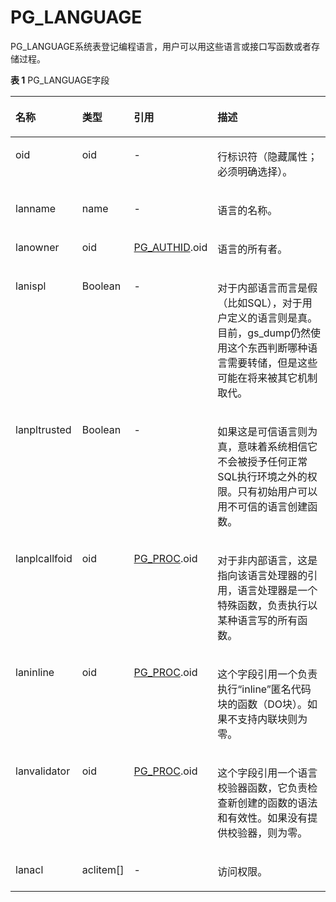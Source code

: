 # PG\_LANGUAGE<a name="ZH-CN_TOPIC_0289900930"></a>

PG\_LANGUAGE系统表登记编程语言，用户可以用这些语言或接口写函数或者存储过程。

**表 1**  PG\_LANGUAGE字段

<a name="zh-cn_topic_0283137263_zh-cn_topic_0237122297_zh-cn_topic_0059779185_t296e5c382de4482b8089ac873a1cc89a"></a>
<table><thead align="left"><tr id="zh-cn_topic_0283137263_zh-cn_topic_0237122297_zh-cn_topic_0059779185_r9e77a935e16143ef88985a01ed29a9f6"><th class="cellrowborder" valign="top" width="17.48%" id="mcps1.2.5.1.1"><p id="zh-cn_topic_0283137263_zh-cn_topic_0237122297_zh-cn_topic_0059779185_a8ba5069c3eed4e2b8f6d4f8f38f5463d"><a name="zh-cn_topic_0283137263_zh-cn_topic_0237122297_zh-cn_topic_0059779185_a8ba5069c3eed4e2b8f6d4f8f38f5463d"></a><a name="zh-cn_topic_0283137263_zh-cn_topic_0237122297_zh-cn_topic_0059779185_a8ba5069c3eed4e2b8f6d4f8f38f5463d"></a>名称</p>
</th>
<th class="cellrowborder" valign="top" width="14.099999999999998%" id="mcps1.2.5.1.2"><p id="zh-cn_topic_0283137263_zh-cn_topic_0237122297_zh-cn_topic_0059779185_a05f883d800024cc3bc7244d3c951ebbb"><a name="zh-cn_topic_0283137263_zh-cn_topic_0237122297_zh-cn_topic_0059779185_a05f883d800024cc3bc7244d3c951ebbb"></a><a name="zh-cn_topic_0283137263_zh-cn_topic_0237122297_zh-cn_topic_0059779185_a05f883d800024cc3bc7244d3c951ebbb"></a>类型</p>
</th>
<th class="cellrowborder" valign="top" width="20.49%" id="mcps1.2.5.1.3"><p id="zh-cn_topic_0283137263_zh-cn_topic_0237122297_zh-cn_topic_0059779185_aacf0811568e842fbb27217791ce5940b"><a name="zh-cn_topic_0283137263_zh-cn_topic_0237122297_zh-cn_topic_0059779185_aacf0811568e842fbb27217791ce5940b"></a><a name="zh-cn_topic_0283137263_zh-cn_topic_0237122297_zh-cn_topic_0059779185_aacf0811568e842fbb27217791ce5940b"></a>引用</p>
</th>
<th class="cellrowborder" valign="top" width="47.93%" id="mcps1.2.5.1.4"><p id="zh-cn_topic_0283137263_zh-cn_topic_0237122297_zh-cn_topic_0059779185_a69d49743d90d4165bef61ace708901ff"><a name="zh-cn_topic_0283137263_zh-cn_topic_0237122297_zh-cn_topic_0059779185_a69d49743d90d4165bef61ace708901ff"></a><a name="zh-cn_topic_0283137263_zh-cn_topic_0237122297_zh-cn_topic_0059779185_a69d49743d90d4165bef61ace708901ff"></a>描述</p>
</th>
</tr>
</thead>
<tbody><tr id="zh-cn_topic_0283137263_zh-cn_topic_0237122297_zh-cn_topic_0059779185_r06afc1af415f41a88abdadc17b4e9f94"><td class="cellrowborder" valign="top" width="17.48%" headers="mcps1.2.5.1.1 "><p id="zh-cn_topic_0283137263_zh-cn_topic_0237122297_zh-cn_topic_0059779185_ac03c6684a5a5413bb5982a8192d9d3f6"><a name="zh-cn_topic_0283137263_zh-cn_topic_0237122297_zh-cn_topic_0059779185_ac03c6684a5a5413bb5982a8192d9d3f6"></a><a name="zh-cn_topic_0283137263_zh-cn_topic_0237122297_zh-cn_topic_0059779185_ac03c6684a5a5413bb5982a8192d9d3f6"></a>oid</p>
</td>
<td class="cellrowborder" valign="top" width="14.099999999999998%" headers="mcps1.2.5.1.2 "><p id="zh-cn_topic_0283137263_zh-cn_topic_0237122297_zh-cn_topic_0059779185_a66ae03dc8f9b4990bf5e27ce26f1668d"><a name="zh-cn_topic_0283137263_zh-cn_topic_0237122297_zh-cn_topic_0059779185_a66ae03dc8f9b4990bf5e27ce26f1668d"></a><a name="zh-cn_topic_0283137263_zh-cn_topic_0237122297_zh-cn_topic_0059779185_a66ae03dc8f9b4990bf5e27ce26f1668d"></a>oid</p>
</td>
<td class="cellrowborder" valign="top" width="20.49%" headers="mcps1.2.5.1.3 "><p id="zh-cn_topic_0283137263_zh-cn_topic_0237122297_zh-cn_topic_0059779185_ae8657d2a3f9142c18fb39d024bde1778"><a name="zh-cn_topic_0283137263_zh-cn_topic_0237122297_zh-cn_topic_0059779185_ae8657d2a3f9142c18fb39d024bde1778"></a><a name="zh-cn_topic_0283137263_zh-cn_topic_0237122297_zh-cn_topic_0059779185_ae8657d2a3f9142c18fb39d024bde1778"></a>-</p>
</td>
<td class="cellrowborder" valign="top" width="47.93%" headers="mcps1.2.5.1.4 "><p id="zh-cn_topic_0283137263_zh-cn_topic_0237122297_zh-cn_topic_0059779185_ae37102527285420886a53403d3e76504"><a name="zh-cn_topic_0283137263_zh-cn_topic_0237122297_zh-cn_topic_0059779185_ae37102527285420886a53403d3e76504"></a><a name="zh-cn_topic_0283137263_zh-cn_topic_0237122297_zh-cn_topic_0059779185_ae37102527285420886a53403d3e76504"></a>行标识符（隐藏属性；必须明确选择）。</p>
</td>
</tr>
<tr id="zh-cn_topic_0283137263_zh-cn_topic_0237122297_zh-cn_topic_0059779185_rc152d51f09784fdaa010dec54aeff730"><td class="cellrowborder" valign="top" width="17.48%" headers="mcps1.2.5.1.1 "><p id="zh-cn_topic_0283137263_zh-cn_topic_0237122297_zh-cn_topic_0059779185_a0fa68d10b5ef41d695e2fc93216a9575"><a name="zh-cn_topic_0283137263_zh-cn_topic_0237122297_zh-cn_topic_0059779185_a0fa68d10b5ef41d695e2fc93216a9575"></a><a name="zh-cn_topic_0283137263_zh-cn_topic_0237122297_zh-cn_topic_0059779185_a0fa68d10b5ef41d695e2fc93216a9575"></a>lanname</p>
</td>
<td class="cellrowborder" valign="top" width="14.099999999999998%" headers="mcps1.2.5.1.2 "><p id="zh-cn_topic_0283137263_zh-cn_topic_0237122297_zh-cn_topic_0059779185_ad35fd892e0874e7ea79690b1cc096a7e"><a name="zh-cn_topic_0283137263_zh-cn_topic_0237122297_zh-cn_topic_0059779185_ad35fd892e0874e7ea79690b1cc096a7e"></a><a name="zh-cn_topic_0283137263_zh-cn_topic_0237122297_zh-cn_topic_0059779185_ad35fd892e0874e7ea79690b1cc096a7e"></a>name</p>
</td>
<td class="cellrowborder" valign="top" width="20.49%" headers="mcps1.2.5.1.3 "><p id="zh-cn_topic_0283137263_zh-cn_topic_0237122297_zh-cn_topic_0059779185_aced993500255491b8961439957d1ee47"><a name="zh-cn_topic_0283137263_zh-cn_topic_0237122297_zh-cn_topic_0059779185_aced993500255491b8961439957d1ee47"></a><a name="zh-cn_topic_0283137263_zh-cn_topic_0237122297_zh-cn_topic_0059779185_aced993500255491b8961439957d1ee47"></a>-</p>
</td>
<td class="cellrowborder" valign="top" width="47.93%" headers="mcps1.2.5.1.4 "><p id="zh-cn_topic_0283137263_zh-cn_topic_0237122297_zh-cn_topic_0059779185_aa0fd810845aa4c3a932728c74ffc1c4b"><a name="zh-cn_topic_0283137263_zh-cn_topic_0237122297_zh-cn_topic_0059779185_aa0fd810845aa4c3a932728c74ffc1c4b"></a><a name="zh-cn_topic_0283137263_zh-cn_topic_0237122297_zh-cn_topic_0059779185_aa0fd810845aa4c3a932728c74ffc1c4b"></a>语言的名称。</p>
</td>
</tr>
<tr id="zh-cn_topic_0283137263_zh-cn_topic_0237122297_zh-cn_topic_0059779185_raf503351552d4dc99b11e22539947ead"><td class="cellrowborder" valign="top" width="17.48%" headers="mcps1.2.5.1.1 "><p id="zh-cn_topic_0283137263_zh-cn_topic_0237122297_zh-cn_topic_0059779185_a187511f96038467abac7f7b2f07221b2"><a name="zh-cn_topic_0283137263_zh-cn_topic_0237122297_zh-cn_topic_0059779185_a187511f96038467abac7f7b2f07221b2"></a><a name="zh-cn_topic_0283137263_zh-cn_topic_0237122297_zh-cn_topic_0059779185_a187511f96038467abac7f7b2f07221b2"></a>lanowner</p>
</td>
<td class="cellrowborder" valign="top" width="14.099999999999998%" headers="mcps1.2.5.1.2 "><p id="zh-cn_topic_0283137263_zh-cn_topic_0237122297_zh-cn_topic_0059779185_aef479fa259d24883ba89c7e12ea332b7"><a name="zh-cn_topic_0283137263_zh-cn_topic_0237122297_zh-cn_topic_0059779185_aef479fa259d24883ba89c7e12ea332b7"></a><a name="zh-cn_topic_0283137263_zh-cn_topic_0237122297_zh-cn_topic_0059779185_aef479fa259d24883ba89c7e12ea332b7"></a>oid</p>
</td>
<td class="cellrowborder" valign="top" width="20.49%" headers="mcps1.2.5.1.3 "><p id="zh-cn_topic_0283137263_zh-cn_topic_0237122297_zh-cn_topic_0059779185_ab14ff167da554a00b988911e3def86ad"><a name="zh-cn_topic_0283137263_zh-cn_topic_0237122297_zh-cn_topic_0059779185_ab14ff167da554a00b988911e3def86ad"></a><a name="zh-cn_topic_0283137263_zh-cn_topic_0237122297_zh-cn_topic_0059779185_ab14ff167da554a00b988911e3def86ad"></a><a href="PG_AUTHID.md">PG_AUTHID</a>.oid</p>
</td>
<td class="cellrowborder" valign="top" width="47.93%" headers="mcps1.2.5.1.4 "><p id="zh-cn_topic_0283137263_zh-cn_topic_0237122297_zh-cn_topic_0059779185_aa30ab2d8978d4edead2794c35f9944a0"><a name="zh-cn_topic_0283137263_zh-cn_topic_0237122297_zh-cn_topic_0059779185_aa30ab2d8978d4edead2794c35f9944a0"></a><a name="zh-cn_topic_0283137263_zh-cn_topic_0237122297_zh-cn_topic_0059779185_aa30ab2d8978d4edead2794c35f9944a0"></a>语言的所有者。</p>
</td>
</tr>
<tr id="zh-cn_topic_0283137263_zh-cn_topic_0237122297_zh-cn_topic_0059779185_r8241f83a83f64ccfb5c174385c3a1bd6"><td class="cellrowborder" valign="top" width="17.48%" headers="mcps1.2.5.1.1 "><p id="zh-cn_topic_0283137263_zh-cn_topic_0237122297_zh-cn_topic_0059779185_a647f56d0441c474abadbfbb5a69903e6"><a name="zh-cn_topic_0283137263_zh-cn_topic_0237122297_zh-cn_topic_0059779185_a647f56d0441c474abadbfbb5a69903e6"></a><a name="zh-cn_topic_0283137263_zh-cn_topic_0237122297_zh-cn_topic_0059779185_a647f56d0441c474abadbfbb5a69903e6"></a>lanispl</p>
</td>
<td class="cellrowborder" valign="top" width="14.099999999999998%" headers="mcps1.2.5.1.2 "><p id="zh-cn_topic_0283137263_zh-cn_topic_0237122297_zh-cn_topic_0059779185_a95daef001eb54ef9a4d81331fab89160"><a name="zh-cn_topic_0283137263_zh-cn_topic_0237122297_zh-cn_topic_0059779185_a95daef001eb54ef9a4d81331fab89160"></a><a name="zh-cn_topic_0283137263_zh-cn_topic_0237122297_zh-cn_topic_0059779185_a95daef001eb54ef9a4d81331fab89160"></a><span id="zh-cn_topic_0283137263_zh-cn_topic_0237122297_text9110745172710"><a name="zh-cn_topic_0283137263_zh-cn_topic_0237122297_text9110745172710"></a><a name="zh-cn_topic_0283137263_zh-cn_topic_0237122297_text9110745172710"></a>Boolean</span></p>
</td>
<td class="cellrowborder" valign="top" width="20.49%" headers="mcps1.2.5.1.3 "><p id="zh-cn_topic_0283137263_zh-cn_topic_0237122297_zh-cn_topic_0059779185_add848395647d4e0482fa435484cbc839"><a name="zh-cn_topic_0283137263_zh-cn_topic_0237122297_zh-cn_topic_0059779185_add848395647d4e0482fa435484cbc839"></a><a name="zh-cn_topic_0283137263_zh-cn_topic_0237122297_zh-cn_topic_0059779185_add848395647d4e0482fa435484cbc839"></a>-</p>
</td>
<td class="cellrowborder" valign="top" width="47.93%" headers="mcps1.2.5.1.4 "><p id="zh-cn_topic_0283137263_zh-cn_topic_0237122297_zh-cn_topic_0059779185_a5af279bb04ca44f1baefe58aa0f64dcc"><a name="zh-cn_topic_0283137263_zh-cn_topic_0237122297_zh-cn_topic_0059779185_a5af279bb04ca44f1baefe58aa0f64dcc"></a><a name="zh-cn_topic_0283137263_zh-cn_topic_0237122297_zh-cn_topic_0059779185_a5af279bb04ca44f1baefe58aa0f64dcc"></a>对于内部语言而言是假（比如SQL），对于用户定义的语言则是真。目前，gs_dump仍然使用这个东西判断哪种语言需要转储，但是这些可能在将来被其它机制取代。</p>
</td>
</tr>
<tr id="zh-cn_topic_0283137263_zh-cn_topic_0237122297_zh-cn_topic_0059779185_rd477be5e2ac94e3cad1864d254a75361"><td class="cellrowborder" valign="top" width="17.48%" headers="mcps1.2.5.1.1 "><p id="zh-cn_topic_0283137263_zh-cn_topic_0237122297_zh-cn_topic_0059779185_a4a888b8705494185ab64316ef81d8666"><a name="zh-cn_topic_0283137263_zh-cn_topic_0237122297_zh-cn_topic_0059779185_a4a888b8705494185ab64316ef81d8666"></a><a name="zh-cn_topic_0283137263_zh-cn_topic_0237122297_zh-cn_topic_0059779185_a4a888b8705494185ab64316ef81d8666"></a>lanpltrusted</p>
</td>
<td class="cellrowborder" valign="top" width="14.099999999999998%" headers="mcps1.2.5.1.2 "><p id="zh-cn_topic_0283137263_zh-cn_topic_0237122297_zh-cn_topic_0059779185_abdb308b8b92449f0b128fad3b3f8b1d0"><a name="zh-cn_topic_0283137263_zh-cn_topic_0237122297_zh-cn_topic_0059779185_abdb308b8b92449f0b128fad3b3f8b1d0"></a><a name="zh-cn_topic_0283137263_zh-cn_topic_0237122297_zh-cn_topic_0059779185_abdb308b8b92449f0b128fad3b3f8b1d0"></a><span id="zh-cn_topic_0283137263_zh-cn_topic_0237122297_text1552813399274"><a name="zh-cn_topic_0283137263_zh-cn_topic_0237122297_text1552813399274"></a><a name="zh-cn_topic_0283137263_zh-cn_topic_0237122297_text1552813399274"></a>Boolean</span></p>
</td>
<td class="cellrowborder" valign="top" width="20.49%" headers="mcps1.2.5.1.3 "><p id="zh-cn_topic_0283137263_zh-cn_topic_0237122297_zh-cn_topic_0059779185_a5a3e67b016824a9e98dd539217ad0fd6"><a name="zh-cn_topic_0283137263_zh-cn_topic_0237122297_zh-cn_topic_0059779185_a5a3e67b016824a9e98dd539217ad0fd6"></a><a name="zh-cn_topic_0283137263_zh-cn_topic_0237122297_zh-cn_topic_0059779185_a5a3e67b016824a9e98dd539217ad0fd6"></a>-</p>
</td>
<td class="cellrowborder" valign="top" width="47.93%" headers="mcps1.2.5.1.4 "><p id="zh-cn_topic_0283137263_zh-cn_topic_0237122297_zh-cn_topic_0059779185_a6097fd0f870a4af3a4d976952808a0ea"><a name="zh-cn_topic_0283137263_zh-cn_topic_0237122297_zh-cn_topic_0059779185_a6097fd0f870a4af3a4d976952808a0ea"></a><a name="zh-cn_topic_0283137263_zh-cn_topic_0237122297_zh-cn_topic_0059779185_a6097fd0f870a4af3a4d976952808a0ea"></a>如果这是可信语言则为真，意味着系统相信它不会被授予任何正常SQL执行环境之外的权限。只有初始用户可以用不可信的语言创建函数。</p>
</td>
</tr>
<tr id="zh-cn_topic_0283137263_zh-cn_topic_0237122297_zh-cn_topic_0059779185_r9b0d687b39eb4198bd84a1f504d0c277"><td class="cellrowborder" valign="top" width="17.48%" headers="mcps1.2.5.1.1 "><p id="zh-cn_topic_0283137263_zh-cn_topic_0237122297_zh-cn_topic_0059779185_a941c9dd14a6e465fa009c38997adb512"><a name="zh-cn_topic_0283137263_zh-cn_topic_0237122297_zh-cn_topic_0059779185_a941c9dd14a6e465fa009c38997adb512"></a><a name="zh-cn_topic_0283137263_zh-cn_topic_0237122297_zh-cn_topic_0059779185_a941c9dd14a6e465fa009c38997adb512"></a>lanplcallfoid</p>
</td>
<td class="cellrowborder" valign="top" width="14.099999999999998%" headers="mcps1.2.5.1.2 "><p id="zh-cn_topic_0283137263_zh-cn_topic_0237122297_zh-cn_topic_0059779185_a561d73064b0a4179aef5a2f3b4f275fe"><a name="zh-cn_topic_0283137263_zh-cn_topic_0237122297_zh-cn_topic_0059779185_a561d73064b0a4179aef5a2f3b4f275fe"></a><a name="zh-cn_topic_0283137263_zh-cn_topic_0237122297_zh-cn_topic_0059779185_a561d73064b0a4179aef5a2f3b4f275fe"></a>oid</p>
</td>
<td class="cellrowborder" valign="top" width="20.49%" headers="mcps1.2.5.1.3 "><p id="zh-cn_topic_0283137263_zh-cn_topic_0237122297_zh-cn_topic_0059779185_ac53628dd501c4e4ca2d10741c82728b7"><a name="zh-cn_topic_0283137263_zh-cn_topic_0237122297_zh-cn_topic_0059779185_ac53628dd501c4e4ca2d10741c82728b7"></a><a name="zh-cn_topic_0283137263_zh-cn_topic_0237122297_zh-cn_topic_0059779185_ac53628dd501c4e4ca2d10741c82728b7"></a><a href="PG_PROC.md">PG_PROC</a>.oid</p>
</td>
<td class="cellrowborder" valign="top" width="47.93%" headers="mcps1.2.5.1.4 "><p id="zh-cn_topic_0283137263_zh-cn_topic_0237122297_zh-cn_topic_0059779185_a3d146d75214e4c8da8f3344ca941ba36"><a name="zh-cn_topic_0283137263_zh-cn_topic_0237122297_zh-cn_topic_0059779185_a3d146d75214e4c8da8f3344ca941ba36"></a><a name="zh-cn_topic_0283137263_zh-cn_topic_0237122297_zh-cn_topic_0059779185_a3d146d75214e4c8da8f3344ca941ba36"></a>对于非内部语言，这是指向该语言处理器的引用，语言处理器是一个特殊函数，负责执行以某种语言写的所有函数。</p>
</td>
</tr>
<tr id="zh-cn_topic_0283137263_zh-cn_topic_0237122297_zh-cn_topic_0059779185_rc9736b07409c4d998130cdf15b7c7d57"><td class="cellrowborder" valign="top" width="17.48%" headers="mcps1.2.5.1.1 "><p id="zh-cn_topic_0283137263_zh-cn_topic_0237122297_zh-cn_topic_0059779185_a10300d43e5144d17906ee7b355da2af5"><a name="zh-cn_topic_0283137263_zh-cn_topic_0237122297_zh-cn_topic_0059779185_a10300d43e5144d17906ee7b355da2af5"></a><a name="zh-cn_topic_0283137263_zh-cn_topic_0237122297_zh-cn_topic_0059779185_a10300d43e5144d17906ee7b355da2af5"></a>laninline</p>
</td>
<td class="cellrowborder" valign="top" width="14.099999999999998%" headers="mcps1.2.5.1.2 "><p id="zh-cn_topic_0283137263_zh-cn_topic_0237122297_zh-cn_topic_0059779185_a1cfe6af94c7a4d1da0e80f7f53d42505"><a name="zh-cn_topic_0283137263_zh-cn_topic_0237122297_zh-cn_topic_0059779185_a1cfe6af94c7a4d1da0e80f7f53d42505"></a><a name="zh-cn_topic_0283137263_zh-cn_topic_0237122297_zh-cn_topic_0059779185_a1cfe6af94c7a4d1da0e80f7f53d42505"></a>oid</p>
</td>
<td class="cellrowborder" valign="top" width="20.49%" headers="mcps1.2.5.1.3 "><p id="zh-cn_topic_0283137263_zh-cn_topic_0237122297_zh-cn_topic_0059779185_ac8277d5d742642efb07d8c7241b97dd6"><a name="zh-cn_topic_0283137263_zh-cn_topic_0237122297_zh-cn_topic_0059779185_ac8277d5d742642efb07d8c7241b97dd6"></a><a name="zh-cn_topic_0283137263_zh-cn_topic_0237122297_zh-cn_topic_0059779185_ac8277d5d742642efb07d8c7241b97dd6"></a><a href="PG_PROC.md">PG_PROC</a>.oid</p>
</td>
<td class="cellrowborder" valign="top" width="47.93%" headers="mcps1.2.5.1.4 "><p id="zh-cn_topic_0283137263_zh-cn_topic_0237122297_zh-cn_topic_0059779185_a0e405dd530f14ef3a27a2a1e5e3c7791"><a name="zh-cn_topic_0283137263_zh-cn_topic_0237122297_zh-cn_topic_0059779185_a0e405dd530f14ef3a27a2a1e5e3c7791"></a><a name="zh-cn_topic_0283137263_zh-cn_topic_0237122297_zh-cn_topic_0059779185_a0e405dd530f14ef3a27a2a1e5e3c7791"></a>这个字段引用一个负责执行“inline”匿名代码块的函数（DO块）。如果不支持内联块则为零。</p>
</td>
</tr>
<tr id="zh-cn_topic_0283137263_zh-cn_topic_0237122297_zh-cn_topic_0059779185_r48fbdce492c6481b972e99209f283b32"><td class="cellrowborder" valign="top" width="17.48%" headers="mcps1.2.5.1.1 "><p id="zh-cn_topic_0283137263_zh-cn_topic_0237122297_zh-cn_topic_0059779185_ac773ef46c74c467fb87be57c88d6d672"><a name="zh-cn_topic_0283137263_zh-cn_topic_0237122297_zh-cn_topic_0059779185_ac773ef46c74c467fb87be57c88d6d672"></a><a name="zh-cn_topic_0283137263_zh-cn_topic_0237122297_zh-cn_topic_0059779185_ac773ef46c74c467fb87be57c88d6d672"></a>lanvalidator</p>
</td>
<td class="cellrowborder" valign="top" width="14.099999999999998%" headers="mcps1.2.5.1.2 "><p id="zh-cn_topic_0283137263_zh-cn_topic_0237122297_zh-cn_topic_0059779185_a2158ebe3bb0d478b9da76c89b6b282dc"><a name="zh-cn_topic_0283137263_zh-cn_topic_0237122297_zh-cn_topic_0059779185_a2158ebe3bb0d478b9da76c89b6b282dc"></a><a name="zh-cn_topic_0283137263_zh-cn_topic_0237122297_zh-cn_topic_0059779185_a2158ebe3bb0d478b9da76c89b6b282dc"></a>oid</p>
</td>
<td class="cellrowborder" valign="top" width="20.49%" headers="mcps1.2.5.1.3 "><p id="zh-cn_topic_0283137263_zh-cn_topic_0237122297_zh-cn_topic_0059779185_a351aadbb93884132beca8b0c29a360ef"><a name="zh-cn_topic_0283137263_zh-cn_topic_0237122297_zh-cn_topic_0059779185_a351aadbb93884132beca8b0c29a360ef"></a><a name="zh-cn_topic_0283137263_zh-cn_topic_0237122297_zh-cn_topic_0059779185_a351aadbb93884132beca8b0c29a360ef"></a><a href="PG_PROC.md">PG_PROC</a>.oid</p>
</td>
<td class="cellrowborder" valign="top" width="47.93%" headers="mcps1.2.5.1.4 "><p id="zh-cn_topic_0283137263_zh-cn_topic_0237122297_zh-cn_topic_0059779185_af305c3b2935a43c190f293316d970492"><a name="zh-cn_topic_0283137263_zh-cn_topic_0237122297_zh-cn_topic_0059779185_af305c3b2935a43c190f293316d970492"></a><a name="zh-cn_topic_0283137263_zh-cn_topic_0237122297_zh-cn_topic_0059779185_af305c3b2935a43c190f293316d970492"></a>这个字段引用一个语言校验器函数，它负责检查新创建的函数的语法和有效性。如果没有提供校验器，则为零。</p>
</td>
</tr>
<tr id="zh-cn_topic_0283137263_zh-cn_topic_0237122297_zh-cn_topic_0059779185_r215a174f4b194da99af7813ab2ca9791"><td class="cellrowborder" valign="top" width="17.48%" headers="mcps1.2.5.1.1 "><p id="zh-cn_topic_0283137263_zh-cn_topic_0237122297_zh-cn_topic_0059779185_accc48f3011ad46bb8a92912f515dce0c"><a name="zh-cn_topic_0283137263_zh-cn_topic_0237122297_zh-cn_topic_0059779185_accc48f3011ad46bb8a92912f515dce0c"></a><a name="zh-cn_topic_0283137263_zh-cn_topic_0237122297_zh-cn_topic_0059779185_accc48f3011ad46bb8a92912f515dce0c"></a>lanacl</p>
</td>
<td class="cellrowborder" valign="top" width="14.099999999999998%" headers="mcps1.2.5.1.2 "><p id="zh-cn_topic_0283137263_zh-cn_topic_0237122297_zh-cn_topic_0059779185_ad497f1f4cba34a99a6ac4165067cdd00"><a name="zh-cn_topic_0283137263_zh-cn_topic_0237122297_zh-cn_topic_0059779185_ad497f1f4cba34a99a6ac4165067cdd00"></a><a name="zh-cn_topic_0283137263_zh-cn_topic_0237122297_zh-cn_topic_0059779185_ad497f1f4cba34a99a6ac4165067cdd00"></a>aclitem[]</p>
</td>
<td class="cellrowborder" valign="top" width="20.49%" headers="mcps1.2.5.1.3 "><p id="zh-cn_topic_0283137263_zh-cn_topic_0237122297_zh-cn_topic_0059779185_ae94e4808c13e47b78c90dc9e386eaafd"><a name="zh-cn_topic_0283137263_zh-cn_topic_0237122297_zh-cn_topic_0059779185_ae94e4808c13e47b78c90dc9e386eaafd"></a><a name="zh-cn_topic_0283137263_zh-cn_topic_0237122297_zh-cn_topic_0059779185_ae94e4808c13e47b78c90dc9e386eaafd"></a>-</p>
</td>
<td class="cellrowborder" valign="top" width="47.93%" headers="mcps1.2.5.1.4 "><p id="zh-cn_topic_0283137263_zh-cn_topic_0237122297_zh-cn_topic_0059779185_a938ee5228d3b4702a48b8b1faa33a94f"><a name="zh-cn_topic_0283137263_zh-cn_topic_0237122297_zh-cn_topic_0059779185_a938ee5228d3b4702a48b8b1faa33a94f"></a><a name="zh-cn_topic_0283137263_zh-cn_topic_0237122297_zh-cn_topic_0059779185_a938ee5228d3b4702a48b8b1faa33a94f"></a>访问权限。</p>
</td>
</tr>
</tbody>
</table>
